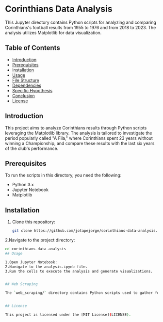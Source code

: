# Corinthians Data Analysis

This Jupyter directory contains Python scripts for analyzing and comparing Corinthians's football results from 1955 to 1976 and from 2018 to 2023. The analysis utilizes Matplotlib for data visualization.

## Table of Contents

- [Introduction](#introduction)
- [Prerequisites](#prerequisites)
- [Installation](#installation)
- [Usage](#usage)
- [File Structure](#file-structure)
- [Dependencies](#dependencies)
- [Specific Hypothesis](#specific-hypothesis)
- [Conclusion](#conclusion)
- [License](#license)

## Introduction

This project aims to analyze Corinthians results through Python scripts leveraging the Matplotlib library. The analysis is tailored to investigate the period popularly called "A Fila," where Corinthians spent 23 years without winning a Championship, and compare these results with the last six years of the club's performance.

## Prerequisites

To run the scripts in this directory, you need the following:

- Python 3.x
- Jupyter Notebook
- Matplotlib

## Installation

1. Clone this repository:

   ```bash
   git clone https://github.com/jotapejorge/corinthians-data-analysis.git
   
2.Navigate to the project directory:
```bash
cd corinthians-data-analysis
## Usage

1.Open Jupyter Notebook:
2.Navigate to the analysis.ipynb file.
3.Run the cells to execute the analysis and generate visualizations.


## Web Scraping

The `web_scraping/` directory contains Python scripts used to gather football data from relevant websites, namely www.rsssfbrasil.com. The scripts are designed to fetch data in a structured manner and ensure accurate and up-to-date information.


## License

This project is licensed under the [MIT License](LICENSE).
